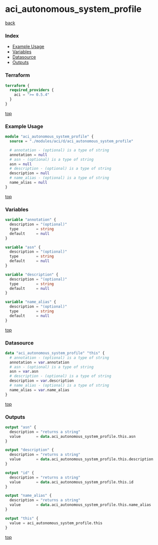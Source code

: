 # aci_autonomous_system_profile

[back](../aci.md)

### Index

- [Example Usage](#example-usage)
- [Variables](#variables)
- [Datasource](#datasource)
- [Outputs](#outputs)

### Terraform

```terraform
terraform {
  required_providers {
    aci = ">= 0.5.4"
  }
}
```

[top](#index)

### Example Usage

```terraform
module "aci_autonomous_system_profile" {
  source = "./modules/aci/d/aci_autonomous_system_profile"

  # annotation - (optional) is a type of string
  annotation = null
  # asn - (optional) is a type of string
  asn = null
  # description - (optional) is a type of string
  description = null
  # name_alias - (optional) is a type of string
  name_alias = null
}
```

[top](#index)

### Variables

```terraform
variable "annotation" {
  description = "(optional)"
  type        = string
  default     = null
}

variable "asn" {
  description = "(optional)"
  type        = string
  default     = null
}

variable "description" {
  description = "(optional)"
  type        = string
  default     = null
}

variable "name_alias" {
  description = "(optional)"
  type        = string
  default     = null
}
```

[top](#index)

### Datasource

```terraform
data "aci_autonomous_system_profile" "this" {
  # annotation - (optional) is a type of string
  annotation = var.annotation
  # asn - (optional) is a type of string
  asn = var.asn
  # description - (optional) is a type of string
  description = var.description
  # name_alias - (optional) is a type of string
  name_alias = var.name_alias
}
```

[top](#index)

### Outputs

```terraform
output "asn" {
  description = "returns a string"
  value       = data.aci_autonomous_system_profile.this.asn
}

output "description" {
  description = "returns a string"
  value       = data.aci_autonomous_system_profile.this.description
}

output "id" {
  description = "returns a string"
  value       = data.aci_autonomous_system_profile.this.id
}

output "name_alias" {
  description = "returns a string"
  value       = data.aci_autonomous_system_profile.this.name_alias
}

output "this" {
  value = aci_autonomous_system_profile.this
}
```

[top](#index)